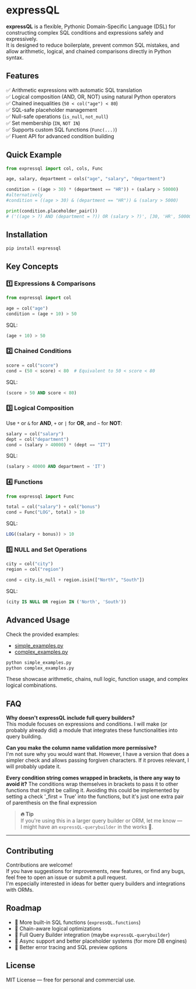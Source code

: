 
# expressQL

**expressQL** is a flexible, Pythonic Domain-Specific Language (DSL) for constructing complex SQL conditions and expressions safely and expressively.  
It is designed to reduce boilerplate, prevent common SQL mistakes, and allow arithmetic, logical, and chained comparisons directly in Python syntax.

## Features

✅ Arithmetic expressions with automatic SQL translation  
✅ Logical composition (AND, OR, NOT) using natural Python operators  
✅ Chained inequalities (`50 < col("age") < 80`)  
✅ SQL-safe placeholder management  
✅ Null-safe operations (`is_null`, `not_null`)  
✅ Set membership (`IN`, `NOT IN`)  
✅ Supports custom SQL functions (`Func(...)`)  
✅ Fluent API for advanced condition building

## Quick Example

```python
from expressql import col, cols, Func

age, salary, department = cols("age", "salary", "department")

condition = ((age > 30) * (department == "HR")) + (salary > 50000)
#alternatively
#condition = ((age > 30) & (department == "HR")) & (salary > 5000)

print(condition.placeholder_pair())
# ('((age > ?) AND (department = ?)) OR (salary > ?)', [30, 'HR', 50000])
```

## Installation

```bash
pip install expressql
```

## Key Concepts

### 1️⃣ Expressions & Comparisons

```python
from expressql import col

age = col("age")
condition = (age + 10) > 50
```

SQL:
```sql
(age + 10) > 50
```

### 2️⃣ Chained Conditions

```python
score = col("score")
cond = (50 < score) < 80  # Equivalent to 50 < score < 80
```

SQL:
```sql
(score > 50 AND score < 80)
```

### 3️⃣ Logical Composition

Use `*` or `&` for **AND**, `+` or `|` for **OR**, and `~` for **NOT**:

```python
salary = col("salary")
dept = col("department")
cond = (salary > 40000) * (dept == "IT")
```

SQL:
```sql
(salary > 40000 AND department = 'IT')
```

### 4️⃣ Functions

```python
from expressql import Func

total = col("salary") + col("bonus")
cond = Func("LOG", total) > 10
```

SQL:
```sql
LOG((salary + bonus)) > 10
```

### 5️⃣ NULL and Set Operations

```python
city = col("city")
region = col("region")

cond = city.is_null + region.isin(["North", "South"])
```

SQL:
```sql
(city IS NULL OR region IN ('North', 'South'))
```

## Advanced Usage

Check the provided examples:

- [simple_examples.py](./simple_examples.py)
- [complex_examples.py](./complex_examples.py)

```bash
python simple_examples.py
python complex_examples.py
```

These showcase arithmetic, chains, null logic, function usage, and complex logical combinations.

## FAQ

**Why doesn't expressQL include full query builders?**  
This module focuses on expressions and conditions. I will make (or probably already did) a module that integrates these functionalities into query building.

**Can you make the column name validation more permissive?**  
I'm not sure why you would want that. However, I have a version that does a simpler check and allows passing forgiven characters. If it proves relevant, I will probably update it.

**Every condition string comes wrapped in brackets, is there any way to avoid it?**
The conditions wrap themselves in brackets to pass it to other functions that might be calling it. Avoiding this could be implemented by setting a check '_first = True' into the functions, but it's just one extra pair of parenthesis on the final expression

> **🔥 Tip**  
> If you're using this in a larger query builder or ORM, let me know —  
> I might have an `expressQL-querybuilder` in the works 👀.

---

## Contributing

Contributions are welcome!  
If you have suggestions for improvements, new features, or find any bugs, feel free to open an issue or submit a pull request.  
I'm especially interested in ideas for better query builders and integrations with ORMs.

## Roadmap

- 📌 More built-in SQL functions (`expressQL.functions`)
- 📌 Chain-aware logical optimizations
- 📌 Full Query Builder integration (maybe `expressQL-querybuilder`)
- 📌 Async support and better placeholder systems (for more DB engines)
- 📌 Better error tracing and SQL preview options

## License

MIT License — free for personal and commercial use.